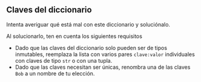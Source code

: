 ## Claves del diccionario

Intenta averiguar qué está mal con este diccionario y soluciónalo.

Al solucionarlo, ten en cuenta los siguientes requisitos
- Dado que las claves del diccionario solo pueden ser de tipos inmutables, reemplaza la lista con varios pares `clave:valor` individuales con claves de tipo `str` o con una tupla.
- Dado que las claves necesitan ser únicas, renombra una de las claves `Bob` a un nombre de tu elección.